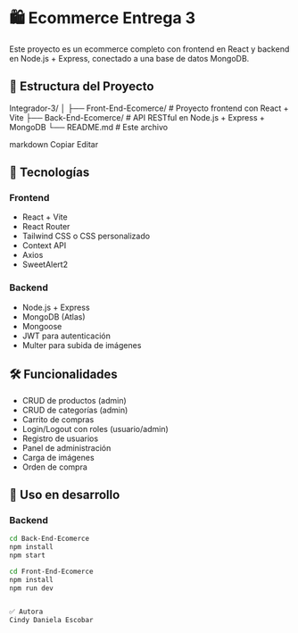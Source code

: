 # 🛍️ Ecommerce Entrega 3

Este proyecto es un ecommerce completo con frontend en React y backend en Node.js + Express, conectado a una base de datos MongoDB.

## 📁 Estructura del Proyecto

Integrador-3/
│
├── Front-End-Ecomerce/ # Proyecto frontend con React + Vite
├── Back-End-Ecomerce/ # API RESTful en Node.js + Express + MongoDB
└── README.md # Este archivo

markdown
Copiar
Editar


## 🚀 Tecnologías

### Frontend
- React + Vite
- React Router
- Tailwind CSS o CSS personalizado
- Context API
- Axios
- SweetAlert2

### Backend
- Node.js + Express
- MongoDB (Atlas)
- Mongoose
- JWT para autenticación
- Multer para subida de imágenes

## 🛠️ Funcionalidades

- CRUD de productos (admin)
- CRUD de categorías (admin)
- Carrito de compras
- Login/Logout con roles (usuario/admin)
- Registro de usuarios
- Panel de administración
- Carga de imágenes
- Orden de compra

## 🧪 Uso en desarrollo

### Backend

```bash
cd Back-End-Ecomerce
npm install
npm start

cd Front-End-Ecomerce
npm install
npm run dev


✅ Autora
Cindy Daniela Escobar


